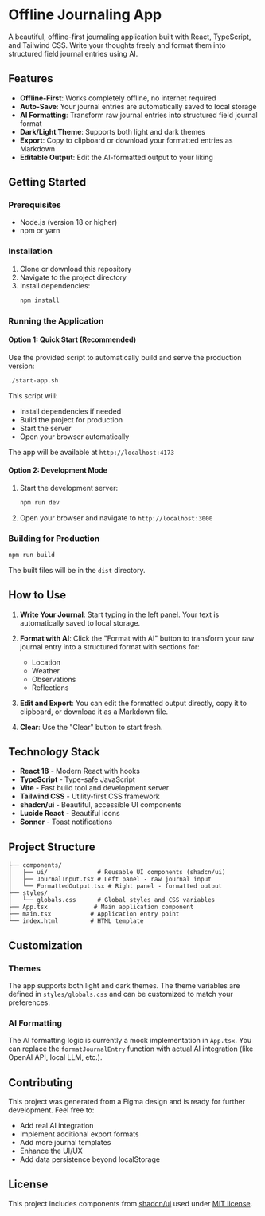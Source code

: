# Offline Journaling App

A beautiful, offline-first journaling application built with React, TypeScript, and Tailwind CSS. Write your thoughts freely and format them into structured field journal entries using AI.

## Features

- **Offline-First**: Works completely offline, no internet required
- **Auto-Save**: Your journal entries are automatically saved to local storage
- **AI Formatting**: Transform raw journal entries into structured field journal format
- **Dark/Light Theme**: Supports both light and dark themes
- **Export**: Copy to clipboard or download your formatted entries as Markdown
- **Editable Output**: Edit the AI-formatted output to your liking

## Getting Started

### Prerequisites

- Node.js (version 18 or higher)
- npm or yarn

### Installation

1. Clone or download this repository
2. Navigate to the project directory
3. Install dependencies:
   ```bash
   npm install
   ```

### Running the Application

#### Option 1: Quick Start (Recommended)
Use the provided script to automatically build and serve the production version:

```bash
./start-app.sh
```

This script will:
- Install dependencies if needed
- Build the project for production
- Start the server
- Open your browser automatically

The app will be available at `http://localhost:4173`

#### Option 2: Development Mode
1. Start the development server:
   ```bash
   npm run dev
   ```

2. Open your browser and navigate to `http://localhost:3000`

### Building for Production

```bash
npm run build
```

The built files will be in the `dist` directory.

## How to Use

1. **Write Your Journal**: Start typing in the left panel. Your text is automatically saved to local storage.

2. **Format with AI**: Click the "Format with AI" button to transform your raw journal entry into a structured format with sections for:
   - Location
   - Weather
   - Observations
   - Reflections

3. **Edit and Export**: You can edit the formatted output directly, copy it to clipboard, or download it as a Markdown file.

4. **Clear**: Use the "Clear" button to start fresh.

## Technology Stack

- **React 18** - Modern React with hooks
- **TypeScript** - Type-safe JavaScript
- **Vite** - Fast build tool and development server
- **Tailwind CSS** - Utility-first CSS framework
- **shadcn/ui** - Beautiful, accessible UI components
- **Lucide React** - Beautiful icons
- **Sonner** - Toast notifications

## Project Structure

```
├── components/
│   ├── ui/              # Reusable UI components (shadcn/ui)
│   ├── JournalInput.tsx # Left panel - raw journal input
│   └── FormattedOutput.tsx # Right panel - formatted output
├── styles/
│   └── globals.css      # Global styles and CSS variables
├── App.tsx             # Main application component
├── main.tsx           # Application entry point
└── index.html         # HTML template
```

## Customization

### Themes
The app supports both light and dark themes. The theme variables are defined in `styles/globals.css` and can be customized to match your preferences.

### AI Formatting
The AI formatting logic is currently a mock implementation in `App.tsx`. You can replace the `formatJournalEntry` function with actual AI integration (like OpenAI API, local LLM, etc.).

## Contributing

This project was generated from a Figma design and is ready for further development. Feel free to:

- Add real AI integration
- Implement additional export formats
- Add more journal templates
- Enhance the UI/UX
- Add data persistence beyond localStorage

## License

This project includes components from [shadcn/ui](https://ui.shadcn.com/) used under [MIT license](https://github.com/shadcn-ui/ui/blob/main/LICENSE.md). 